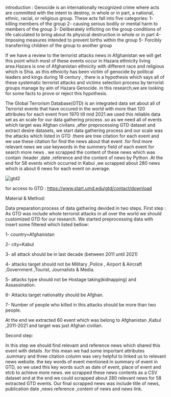introduction :
Genocide is an internationally recognized crime where acts are committed with the intent to destroy, in whole or in part, a national, ethnic, racial, or religious group. These acts fall into five categories: 
1-	killing members of the group 
2-	causing serous bodily or mental harm to members of the group
3-	Deliberately inflicting on the group conditions of life calculated to bring about its physical destruction in whole or in part
4-	Imposing measures intended to prevent births within the group
5-	Forcibly transferring children of the group to another group

If we have a review to the terrorist attacks news in Afghanistan we will get this point which most of these events occur in Hazara ethnicity living area.Hazara is one of Afghanistan ethnicity with different race and religious which is Shia. as this ethnicity has been victim of genocide by political leaders and kings during 18 century   , there is a hypothesis which says all of these systematic terrorist attacks and victims selection process by terrorist groups manage by aim of Hazara Genocide. in this research,we are looking for some facts to prove or reject this hypothesis.

The Global Terrorism Database(GTD) is an integrated data set about all of Terrorist events that have occured in the world with more than 120 attributes for each event from 1970 till mid 2021.we used this reliable data set as an scale for our data gathering process .so as we need all of events which target was Afghan civilans ,after preprocessing GTD dataset and extract desire datasets, we start data gathering process and our scale was the attacks which listed in GTD .there are tree citation for each event and we use these citation for find the news about that event .for find more relevant news we use keywords in the summery field of each event for search more news . we scrapped the content of these news which was contain :header ,date ,reference and the content of news by Python .At the end for 58 events which occurred in Kabul ,we scrapped about 280 news which is about 6 news for each event on average.


![gtd2](https://github.com/minaajafari/TerrorismDatabaseFactDiscovery/assets/117638768/2a3b53b2-7bd7-4d83-bfc5-24222c983174)

for access to GTD :
https://www.start.umd.edu/gtd/contact/download





Material & Method:


Data preparation:process of data gathering devided in two steps.
First step : 
As GTD was include whole terrorist attacks in all over the world we should customized GTD for our research. We started preprocessing data with insert some filtered which listed bellow:

1-	country=Afghanistan

2-	city=Kabul

3-	all attack should be in last decade (between 2011 until 2021)

4-	attacks target should not be Military ,Police , Airport & Aircraft ,Government ,Tourist, Journalists & Media.

5-	attacks type should not be Hostage taking(kidnapping) and Assassination.

6-	Attacks target nationality should be Afghan.

7-	Number of people who killed in this attacks should be more than two people.

 At the end we extracted 60 event which was belong to Afghanistan ,Kabul ,2011-2021 and target was just Afghan civilian.

Second step:

In this step we should find relevant and reference news which shared this event with details .for this mean we had some important attributes .summary and  three citation column was very helpful to linked us to relevant news website. the key words of event mentioned in summary of event in GTD, so we used this key words such as date of event, place of event and etcb to achieve more news.
 we scrapped these news contents as a CSV dataset and at the end we could scrapped about 280 relevant news for 58 extracted GTD events.
Our final scrapped news was include title of news, publication date ,news reference ,content of news and news link.











